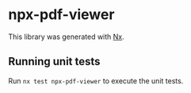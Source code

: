 # npx-pdf-viewer

This library was generated with [Nx](https://nx.dev).

## Running unit tests

Run `nx test npx-pdf-viewer` to execute the unit tests.
